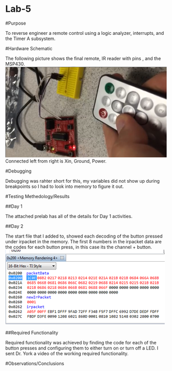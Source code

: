 Lab-5
==================
#Purpose

To reverse engineer a remote control using a logic analyzer, interrupts, and the Timer A subsystem.

#Hardware Schematic

The following picture shows the final remote, IR reader with pins , and the MSP430.
![Alt Text](https://github.com/RyanRedhead/382Lab5/blob/master/Hardware.PNG?raw=true)
Connected left from right is Xin, Ground, Power.

#Debugging

Debugging was rahter short for this, my variables did not show up during breakpoints so I had to look into memory to figure it out.

#Testing Methedology/Results

##Day 1

The attached prelab has all of the details for Day 1 activities.

##Day 2

The start file that I added to, showed each decoding of the button pressed under irpacket in the memory.
The first 8 numbers in the irpacket data are the codes for each button press, in this case its the channel + button.
![Alt Text](https://github.com/RyanRedhead/382Lab5/blob/master/Memory.PNG?raw=true)

##Required Functionality

Required functionality was achieved by finding the code for each of the button presses and configuring them to either turn on or turn off a LED.
I sent Dr. York a video of the working required functionality.

#Observations/Conclusions
